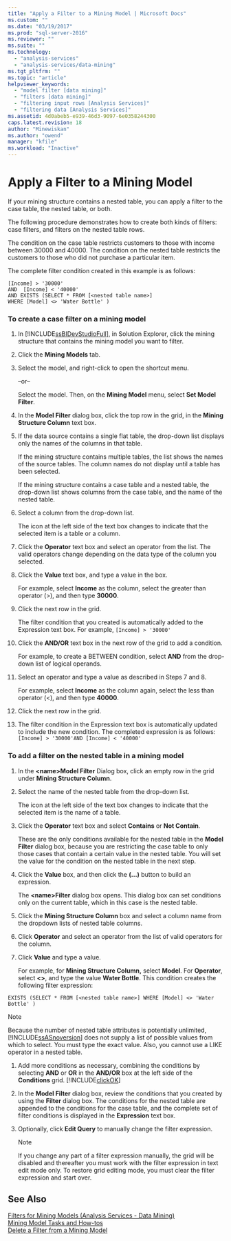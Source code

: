 ```yaml
---
title: "Apply a Filter to a Mining Model | Microsoft Docs"
ms.custom: ""
ms.date: "03/19/2017"
ms.prod: "sql-server-2016"
ms.reviewer: ""
ms.suite: ""
ms.technology: 
  - "analysis-services"
  - "analysis-services/data-mining"
ms.tgt_pltfrm: ""
ms.topic: "article"
helpviewer_keywords: 
  - "model filter [data mining]"
  - "filters [data mining]"
  - "filtering input rows [Analysis Services]"
  - "filtering data [Analysis Services]"
ms.assetid: 4d0abeb5-e939-46d3-9097-6e0358244300
caps.latest.revision: 18
author: "Minewiskan"
ms.author: "owend"
manager: "kfile"
ms.workload: "Inactive"
---
```

# Apply a Filter to a Mining Model
  If your mining structure contains a nested table, you can apply a filter to the case table, the nested table, or both.  
  
 The following procedure demonstrates how to create both kinds of filters: case filters, and filters on the nested table rows.  
  
 The condition on the case table restricts customers to those with income between 30000 and 40000. The condition on the nested table restricts the customers to those who did not purchase a particular item.  
  
 The complete filter condition created in this example is as follows:  
  
```  
[Income] > '30000'   
AND  [Income] < '40000'   
AND EXISTS (SELECT * FROM [<nested table name>]   
WHERE [Model] <> 'Water Bottle' )   
```  
  
### To create a case filter on a mining model  
  
1.  In [!INCLUDE[ssBIDevStudioFull](../../includes/ssbidevstudiofull-md.md)], in Solution Explorer, click the mining structure that contains the mining model you want to filter.  
  
2.  Click the **Mining Models** tab.  
  
3.  Select the model, and right-click to open the shortcut menu.  
  
     –or–  
  
     Select the model. Then, on the **Mining Model** menu, select **Set Model Filter**.  
  
4.  In the **Model Filter** dialog box, click the top row in the grid, in the **Mining Structure Column** text box.  
  
5.  If the data source contains a single flat table, the drop-down list displays only the names of the columns in that table.  
  
     If the mining structure contains multiple tables, the list shows the names of the source tables. The column names do not display until a table has been selected.  
  
     If the mining structure contains a case table and a nested table, the drop-down list shows columns from the case table, and the name of the nested table.  
  
6.  Select a column from the drop-down list.  
  
     The icon at the left side of the text box changes to indicate that the selected item is a table or a column.  
  
7.  Click the **Operator** text box and select an operator from the list. The valid operators change depending on the data type of the column you selected.  
  
8.  Click the **Value** text box, and type a value in the box.  
  
     For example, select **Income** as the column, select the greater than operator (>), and then type **30000**.  
  
9. Click the next row in the grid.  
  
     The filter condition that you created is automatically added to the Expression text box. For example, `[Income] > '30000'`  
  
10. Click the **AND/OR** text box in the next row of the grid to add a condition.  
  
     For example, to create a BETWEEN condition, select **AND** from the drop-down list of logical operands.  
  
11. Select an operator and type a value as described in Steps 7 and 8.  
  
     For example, select **Income** as the column again, select the less than operator (<), and then type **40000**.  
  
12. Click the next row in the grid.  
  
13. The filter condition in the Expression text box is automatically updated to include the new condition. The completed expression is as follows: `[Income] > '30000'AND [Income] < '40000'`  
  
### To add a filter on the nested table in a mining model  
  
1.  In the **\<name>Model Filter** Dialog box, click an empty row in the grid under **Mining Structure Column**.  
  
2.  Select the name of the nested table from the drop-down list.  
  
     The icon at the left side of the text box changes to indicate that the selected item is the name of a table.  
  
3.  Click the **Operator** text box and select **Contains** or **Not Contain**.  
  
     These are the only conditions available for the nested table in the **Model Filter** dialog box, because you are restricting the case table to only those cases that contain a certain value in the nested table. You will set the value for the condition on the nested table in the next step.  
  
4.  Click the **Value** box, and then click the **(…)** button to build an expression.  
  
     The **\<name>Filter** dialog box opens. This dialog box can set conditions only on the current table, which in this case is the nested table.  
  
5.  Click the **Mining Structure Column** box and select a column name from the dropdown lists of nested table columns.  
  
6.  Click **Operator** and select an operator from the list of valid operators for the column.  
  
7.  Click **Value** and type a value.  
  
     For example, for **Mining Structure Column,** select **Model**. For **Operator**, select **<>**, and type the value **Water Bottle**. This condition creates the following filter expression:  
  
```  
EXISTS (SELECT * FROM [<nested table name>] WHERE [Model] <> 'Water Bottle' )   
```  
  
> [!NOTE]  
>  Because the number of nested table attributes is potentially unlimited, [!INCLUDE[ssASnoversion](../../includes/ssasnoversion-md.md)] does not supply a list of possible values from which to select. You must type the exact value. Also, you cannot use a LIKE operator in a nested table.  
  
1.  Add more conditions as necessary, combining the conditions by selecting **AND** or **OR** in the **AND/OR** box at the left side of the **Conditions** grid. [!INCLUDE[clickOK](../../includes/clickok-md.md)]  
  
2.  In the **Model Filter** dialog box, review the conditions that you created by using the **Filter** dialog box. The conditions for the nested table are appended to the conditions for the case table, and the complete set of filter conditions is displayed in the **Expression** text box.  
  
3.  Optionally, click **Edit Query** to manually change the filter expression.  
  
    > [!NOTE]  
    >  If you change any part of a filter expression manually, the grid will be disabled and thereafter you must work with the filter expression in text edit mode only. To restore grid editing mode, you must clear the filter expression and start over.  
  
## See Also  
 [Filters for Mining Models &#40;Analysis Services - Data Mining&#41;](../../analysis-services/data-mining/filters-for-mining-models-analysis-services-data-mining.md)   
 [Mining Model Tasks and How-tos](../../analysis-services/data-mining/mining-model-tasks-and-how-tos.md)   
 [Delete a Filter from a Mining Model](../../analysis-services/data-mining/delete-a-filter-from-a-mining-model.md)  
  
  
